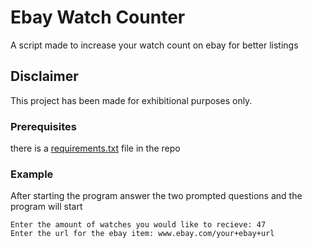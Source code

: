 # Ebay Watch Counter

A script made to increase your watch count on ebay for better listings

## Disclaimer

This project has been made for exhibitional purposes only.

### Prerequisites

there is a  <a href="https://html-online.com/editor/">requirements.txt</a> file in the repo

### Example

After starting the program answer the two prompted questions and the program will start
```
Enter the amount of watches you would like to recieve: 47
Enter the url for the ebay item: www.ebay.com/your+ebay+url
```

